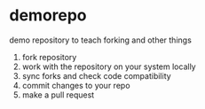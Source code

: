 # demorepo
demo repository to teach forking and other things

1. fork repository
2. work with the repository on your system locally
3. sync forks and check code compatibility 
4. commit changes to your repo
5. make a pull request

